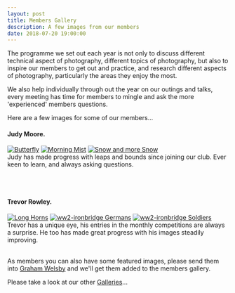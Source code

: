 ```yaml
---
layout: post
title: Members Gallery
description: A few images from our members
date: 2018-07-20 19:00:00
---
```


The programme we set out each year is not only to discuss different technical aspect of photography, different topics of photography, but also to inspire our members to get out and practice, and research different aspects of photography, particularly the areas they enjoy the most.

We also help individually through out the year on our outings and talks, every meeting has time for members to mingle and ask the more 'experienced' members questions.

Here are a few images for some of our members...

#### Judy Moore.

<div class="lightboxgallery-gallery">
	<div class="img_row">
		<a class="lightboxgallery-gallery-item" href="{{ site.baseurl }}/assets/img/JudyMoore/Butterfly.jpg" target="_blank" data-title="Judy Moore" data-alt="Judy Moore">
			<img  class="col one" src="{{ site.baseurl }}/assets/img/JudyMoore/Butterfly.jpg" alt="Butterfly" title="Butterfly"/></a>
		<a class="lightboxgallery-gallery-item" href="{{ site.baseurl }}/assets/img/JudyMoore/Morning Mist.jpg" target="_blank" data-title="Judy Moore" data-alt="Judy Moore">
			<img class="col one" target="_blank" src="{{ site.baseurl }}/assets/img/JudyMoore/Morning Mist.jpg" alt="Morning Mist" title="Morning Mist"/></a>
		<a class="lightboxgallery-gallery-item" href="{{ site.baseurl }}/assets/img/JudyMoore/Snow and more Snow.jpg" target="_blank" data-title="Judy Moore" data-alt="Judy Moore">
			<img class="col one" target="_blank" src="{{ site.baseurl }}/assets/img/JudyMoore/Snow and more Snow.jpg" alt="Snow and more Snow" title="Snow and more Snow"/></a>
	</div>
	<div class="col three caption">
		Judy has made progress with leaps and bounds since joining our club. Ever keen to learn, and always asking questions. 
	</div>
</div>

<br><br>

#### Trevor Rowley.

<div class="lightboxgallery-gallery">
	<div class="img_row">
		<a class="lightboxgallery-gallery-item" href="{{ site.baseurl }}/assets/img/TrevorRowley/Long Horns.jpg" target="_blank" data-title="Trevor Rowley" data-alt="Trevor Rowley">
			<img  class="col one" src="{{ site.baseurl }}/assets/img/TrevorRowley/Long Horns.jpg" alt="Long Horns" title="Long Horns"/></a>
		<a class="lightboxgallery-gallery-item" href="{{ site.baseurl }}/assets/img/TrevorRowley/ww2-ironbridge Germans.jpg" target="_blank" data-title="Trevor Rowley" data-alt="Trevor Rowley">
			<img class="col one" target="_blank" src="{{ site.baseurl }}/assets/img/TrevorRowley/ww2-ironbridge Germans.jpg" alt="ww2-ironbridge Germans" title="ww2-ironbridge Germans"/></a>
		<a class="lightboxgallery-gallery-item" href="{{ site.baseurl }}/assets/img/TrevorRowley/ww2-ironbridge Soldiers.jpg" target="_blank" data-title="Trevor Rowley" data-alt="Trevor Rowley">
			<img class="col one" target="_blank" src="{{ site.baseurl }}/assets/img/TrevorRowley/ww2-ironbridge Soldiers.jpg" alt="ww2-ironbridge Soldiers" title="ww2-ironbridge Soldiers"/></a>
	</div>
	<div class="col three caption">
		Trevor has a unique eye, his entries in the monthly competitions are always a surprise. He too has made great progress with his images steadily improving. 
	</div>
</div>

<br>

As members you can also have some featured images, please send them into <a href="mailto:grahamwelsby@gmail.com">Graham Welsby</a> and we'll get them added to the members gallery.

Please take a look at our other <a href="{{ site.baseurl }}/gallery/">Galleries</a>...
